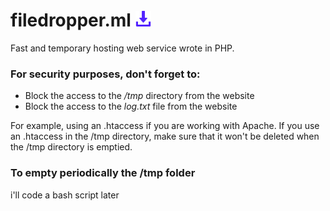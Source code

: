 # filedropper.ml <img src="favicon.png" alt="logo" width="25"/>
Fast and temporary hosting web service wrote in PHP.

### For security purposes, don't forget to:
- Block the access to the */tmp* directory from the website
- Block the access to the *log.txt* file from the website

For example, using an .htaccess if you are working with Apache.
If you use an .htaccess in the /tmp directory,
make sure that it won't be deleted when the /tmp directory is emptied.

### To empty periodically the /tmp folder
i'll code a bash script later
